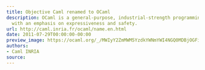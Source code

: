 ```yaml
---
title: Objective Caml renamed to OCaml
description: OCaml is a general-purpose, industrial-strength programming language
  with an emphasis on expressiveness and safety.
url: http://caml.inria.fr/ocaml/name.en.html
date: 2011-07-29T00:00:00-00:00
preview_image: https://ocaml.org/_/MWIyY2ZmMWM5YzdkYWNmYWI4NGQ0MDBjOGFiZTYxOTg/ocaml_org_social_media.png
authors:
- Caml INRIA
source:
---
```



